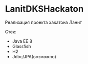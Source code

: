 # LanitDKSHackaton

Реализация проекта хакатона Ланит

Стек:

* Java EE 8
* Glassfish
* H2
* Jdbc/JPA(возможно)
